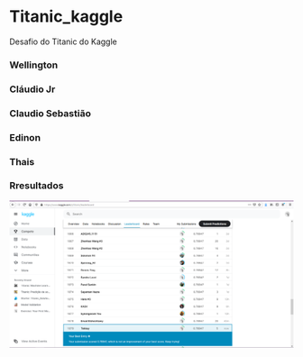 # Titanic_kaggle
Desafio do Titanic do Kaggle

### Wellington
### Cláudio Jr
### Claudio Sebastião
### Edinon
### Thais

### Rresultados

![Resultado](vai.PNG)